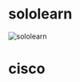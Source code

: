 # sololearn
![sololearn](https://user-images.githubusercontent.com/59721986/152721286-96bff7cd-ad30-4424-99c8-b4f0e40ff8b6.jpg)
# cisco

